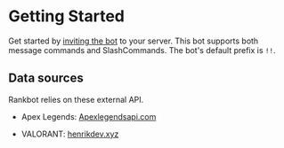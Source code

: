 # Getting Started

Get started by [inviting the bot](https://guntxjakka.me/rankbot) to your server. This bot supports both message commands and SlashCommands. The bot's default prefix is `!!`.

## Data sources

Rankbot relies on these external API. 

- Apex Legends: [Apexlegendsapi.com](https://apexlegendsapi.com/)

- VALORANT: [henrikdev.xyz](https://github.com/Henrik-3/unofficial-valorant-api)